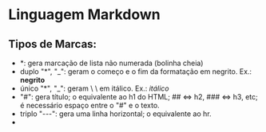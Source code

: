# Linguagem Markdown
## Tipos de Marcas:
* *: gera marcação de lista não numerada (bolinha cheia)
* duplo "*", "_": geram o começo e o fim da formatação em negrito. Ex.: **negrito**
* único "*", "_": geram \\ \\ em itálico. Ex.: _itálico_
* "#": gera título; o equivalente ao h1 do HTML; ## <=> h2, ### <=> h3, etc; é necessário espaço entre o "#" e o texto.
* triplo "---": gera uma linha horizontal; o equivalente ao hr.
* 
